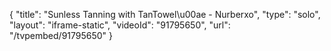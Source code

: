 {
    "title": "Sunless Tanning with TanTowel\u00ae - Nurberxo",
    "type": "solo",
    "layout": "iframe-static",
    "videoId": "91795650",
    "url": "\/tvpembed\/91795650"
}